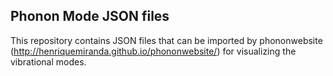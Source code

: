 Phonon Mode JSON files
----------------------

This repository contains JSON files that can be imported by phononwebsite (http://henriquemiranda.github.io/phononwebsite/) for visualizing the vibrational modes.
